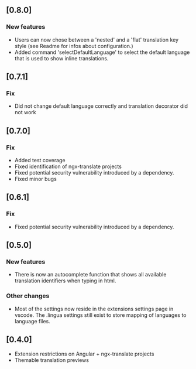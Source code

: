 ## [0.8.0]

### New features

-   Users can now chose between a 'nested' and a 'flat' translation key style (see Readme for infos about configuration.)
-   Added command 'selectDefaultLanguage' to select the default language that is used to show inline translations.

## [0.7.1]

### Fix

-   Did not change default language correctly and translation decorator did not work

## [0.7.0]

### Fix

-   Added test coverage
-   Fixed identification of ngx-translate projects
-   Fixed potential security vulnerability introduced by a dependency.
-   Fixed minor bugs

## [0.6.1]

### Fix

-   Fixed potential security vulnerability introduced by a dependency.

## [0.5.0]

### New features

-   There is now an autocomplete function that shows all available translation identifiers when
    typing in html.

### Other changes

-   Most of the settings now reside in the extensions settings page in vscode. The .lingua settings
    still exist to store mapping of languages to language files.

## [0.4.0]

-   Extension restrictions on Angular + ngx-translate projects
-   Themable translation previews
